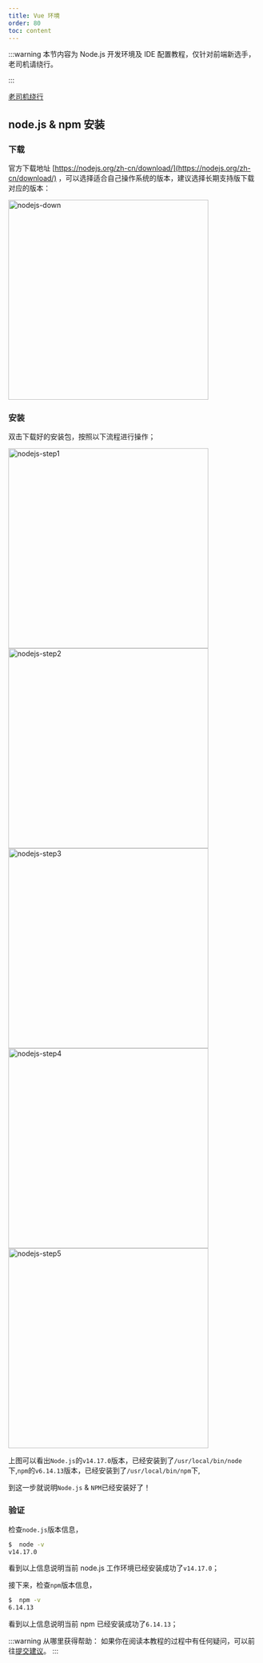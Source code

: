 ```yaml
---
title: Vue 环境
order: 80
toc: content
---
```


:::warning
本节内容为 Node.js 开发环境及 IDE 配置教程，仅针对前端新选手，老司机请绕行。

:::

[老司机绕行](/guide/ksks.html)

## node.js & npm 安装

### 下载

官方下载地址 [https://nodejs.org/zh-cn/download/](https://nodejs.org/zh-cn/download/) ，可以选择适合自己操作系统的版本，建议选择长期支持版下载对应的版本：

<img src="http://doc-image.zhangwj.com/img/nodejs-down.png" alt="nodejs-down"  width="400px"/>

### 安装

双击下载好的安装包，按照以下流程进行操作；

<img src="http://doc-image.zhangwj.com/img/nodejs-step1.png" alt="nodejs-step1"  width="400px"/>

<img src="http://doc-image.zhangwj.com/img/nodejs-step2.png" alt="nodejs-step2"  width="400px"/>

<img src="http://doc-image.zhangwj.com/img/nodejs-step3.png" alt="nodejs-step3"  width="400px"/>

<img src="http://doc-image.zhangwj.com/img/nodejs-step4.png" alt="nodejs-step4"  width="400px"/>

<img src="http://doc-image.zhangwj.com/img/nodejs-step5.png" alt="nodejs-step5"  width="400px"/>

上图可以看出`Node.js`的`v14.17.0`版本，已经安装到了`/usr/local/bin/node`下,`npm`的`v6.14.13`版本，已经安装到了`/usr/local/bin/npm`下,

到这一步就说明`Node.js` & `NPM`已经安装好了！

### 验证

检查`node.js`版本信息，

```sh
$  node -v
v14.17.0
```

看到以上信息说明当前 node.js 工作环境已经安装成功了`v14.17.0`；

接下来，检查`npm`版本信息，

```sh
$  npm -v
6.14.13
```

看到以上信息说明当前 npm 已经安装成功了`6.14.13`；

:::warning
从哪里获得帮助：
如果你在阅读本教程的过程中有任何疑问，可以前往[提交建议](https://github.com/go-admin-team/go-admin/issues/new)。
:::
